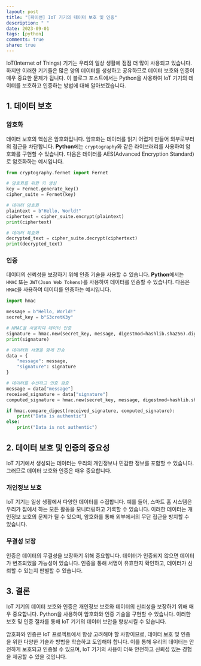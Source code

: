 ```yaml
---
layout: post
title: "[파이썬] IoT 기기의 데이터 보호 및 인증"
description: " "
date: 2023-09-01
tags: [python]
comments: true
share: true
---
```


IoT(Internet of Things) 기기는 우리의 일상 생활에 점점 더 많이 사용되고 있습니다. 하지만 이러한 기기들은 많은 양의 데이터를 생성하고 공유하므로 데이터 보호와 인증이 매우 중요한 문제가 됩니다. 이 블로그 포스트에서는 Python을 사용하여 IoT 기기의 데이터를 보호하고 인증하는 방법에 대해 알아보겠습니다.

## 1. 데이터 보호

### 암호화

데이터 보호의 핵심은 암호화입니다. 암호화는 데이터를 읽기 어렵게 만들어 외부로부터의 접근을 차단합니다. **Python**에는 `cryptography`와 같은 라이브러리를 사용하여 암호화를 구현할 수 있습니다. 다음은 데이터를 AES(Advanced Encryption Standard)로 암호화하는 예시입니다.

```python
from cryptography.fernet import Fernet

# 암호화를 위한 키 생성
key = Fernet.generate_key()
cipher_suite = Fernet(key)

# 데이터 암호화
plaintext = b"Hello, World!"
ciphertext = cipher_suite.encrypt(plaintext)
print(ciphertext)

# 데이터 복호화
decrypted_text = cipher_suite.decrypt(ciphertext)
print(decrypted_text)
```

### 인증

데이터의 신뢰성을 보장하기 위해 인증 기술을 사용할 수 있습니다. **Python**에서는 `HMAC` 또는 `JWT(Json Web Tokens)`를 사용하여 데이터를 인증할 수 있습니다. 다음은 `HMAC`을 사용하여 데이터를 인증하는 예시입니다.

```python
import hmac

message = b"Hello, World!"
secret_key = b"S3cretK3y"

# HMAC을 사용하여 데이터 인증
signature = hmac.new(secret_key, message, digestmod=hashlib.sha256).digest()
print(signature)

# 데이터와 서명을 함께 전송
data = {
    "message": message,
    "signature": signature
}

# 데이터를 수신하고 인증 검증
message = data["message"]
received_signature = data["signature"]
computed_signature = hmac.new(secret_key, message, digestmod=hashlib.sha256).digest()

if hmac.compare_digest(received_signature, computed_signature):
    print("Data is authentic")
else:
    print("Data is not authentic")
```

## 2. 데이터 보호 및 인증의 중요성

IoT 기기에서 생성되는 데이터는 우리의 개인정보나 민감한 정보를 포함할 수 있습니다. 그러므로 데이터 보호와 인증은 매우 중요합니다.

### 개인정보 보호

IoT 기기는 일상 생활에서 다양한 데이터를 수집합니다. 예를 들어, 스마트 홈 시스템은 우리가 집에서 하는 모든 활동을 모니터링하고 기록할 수 있습니다. 이러한 데이터는 개인정보 보호의 문제가 될 수 있으며, 암호화를 통해 외부에서의 무단 접근을 방지할 수 있습니다.

### 무결성 보장

인증은 데이터의 무결성을 보장하기 위해 중요합니다. 데이터가 인증되지 않으면 데이터가 변조되었을 가능성이 있습니다. 인증을 통해 서명이 유효한지 확인하고, 데이터가 신뢰할 수 있는지 판별할 수 있습니다.

## 3. 결론

IoT 기기의 데이터 보호와 인증은 개인정보 보호와 데이터의 신뢰성을 보장하기 위해 매우 중요합니다. Python을 사용하여 암호화와 인증 기술을 구현할 수 있습니다. 이러한 보호 및 인증 절차를 통해 IoT 기기의 데이터 보안을 향상시킬 수 있습니다.

암호화와 인증은 IoT 프로젝트에서 항상 고려해야 할 사항이므로, 데이터 보호 및 인증을 위한 다양한 기술과 방법을 학습하고 도입해야 합니다. 이를 통해 우리의 데이터는 안전하게 보호되고 인증될 수 있으며, IoT 기기의 사용이 더욱 안전하고 신뢰성 있는 경험을 제공할 수 있을 것입니다.